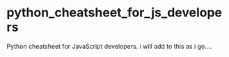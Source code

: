 # python_cheatsheet_for_js_developers
Python cheatsheet for JavaScript developers. i will add to this as i go....

